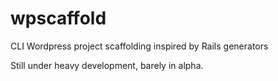 wpscaffold
==========

CLI Wordpress project scaffolding inspired by Rails generators

Still under heavy development, barely in alpha.
